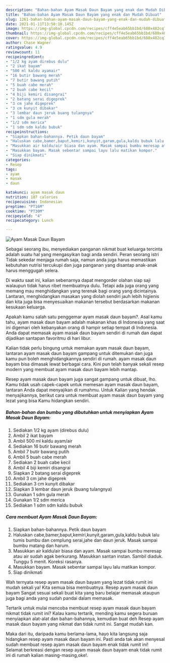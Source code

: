```yaml
---
description: "Bahan-bahan Ayam Masak Daun Bayam yang enak dan Mudah Dibuat"
title: "Bahan-bahan Ayam Masak Daun Bayam yang enak dan Mudah Dibuat"
slug: 1261-bahan-bahan-ayam-masak-daun-bayam-yang-enak-dan-mudah-dibuat
date: 2021-01-11T13:50:10.145Z
image: https://img-global.cpcdn.com/recipes/cff4e5eab65bb1bd/680x482cq70/ayam-masak-daun-bayam-foto-resep-utama.jpg
thumbnail: https://img-global.cpcdn.com/recipes/cff4e5eab65bb1bd/680x482cq70/ayam-masak-daun-bayam-foto-resep-utama.jpg
cover: https://img-global.cpcdn.com/recipes/cff4e5eab65bb1bd/680x482cq70/ayam-masak-daun-bayam-foto-resep-utama.jpg
author: Chase Wagner
ratingvalue: 4.9
reviewcount: 11
recipeingredient:
- "1/2 kg ayam direbus dulu"
- "2 ikat bayam"
- "500 ml kaldu ayamair"
- "16 butir bawang merah"
- "7 butir bawang putih"
- "5 buah cabe merah"
- "2 buah cabe kecil"
- "4 biji kemiri disangrai"
- "2 batang serai digeprek"
- "3 cm jahe digeprek"
- "3 cm kunyit dibakar"
- "3 lembar daun jeruk buang tulangnya"
- "1 sdm gula merah"
- "1/2 sdm merica"
- "1 sdm sdm kaldu bubuk"
recipeinstructions:
- "Siapkan bahan-bahannya. Petik daun bayam"
- "Haluskan cabe,bamer,baput,kemiri,kunyit,garam,gula,kaldu bubuk lalu tumis bumbu dan cemplung serai,jahe dan daun jeruk. Masak sampai bumbu matang dan harum."
- "Masukkan air kaldu/air biasa dan ayam. Masak sampai bumbu meresap atau air sudah agak berkurang. Masukkan santan instan. Sambil diaduk. Tunggu 5 menit. Koreksi rasanya."
- "Masukkan bayam. Masak sebentar sampai layu lalu matikan kompor."
- "Siap dinikmati"
categories:
- Resep
tags:
- ayam
- masak
- daun

katakunci: ayam masak daun 
nutrition: 187 calories
recipecuisine: Indonesian
preptime: "PT16M"
cooktime: "PT30M"
recipeyield: "4"
recipecategory: Lunch

---
```



![Ayam Masak Daun Bayam](https://img-global.cpcdn.com/recipes/cff4e5eab65bb1bd/680x482cq70/ayam-masak-daun-bayam-foto-resep-utama.jpg)

Sebagai seorang ibu, menyediakan panganan nikmat buat keluarga tercinta adalah suatu hal yang mengasyikan bagi anda sendiri. Peran seorang istri Tidak sekedar menjaga rumah saja, namun anda juga harus memastikan kebutuhan nutrisi tercukupi dan juga panganan yang disantap anak-anak harus menggugah selera.

Di waktu  saat ini, kalian sebenarnya dapat mengorder olahan siap saji walaupun tidak harus ribet membuatnya dulu. Tetapi ada juga orang yang memang mau menghidangkan yang terenak bagi orang yang dicintainya. Lantaran, menghidangkan masakan yang diolah sendiri jauh lebih higienis dan kita juga bisa menyesuaikan makanan tersebut berdasarkan makanan kesukaan keluarga. 



Apakah kamu salah satu penggemar ayam masak daun bayam?. Asal kamu tahu, ayam masak daun bayam adalah makanan khas di Indonesia yang saat ini digemari oleh kebanyakan orang di hampir setiap tempat di Indonesia. Anda dapat memasak ayam masak daun bayam sendiri di rumah dan dapat dijadikan santapan favoritmu di hari libur.

Kalian tidak perlu bingung untuk memakan ayam masak daun bayam, lantaran ayam masak daun bayam gampang untuk ditemukan dan juga kamu pun boleh menghidangkannya sendiri di rumah. ayam masak daun bayam bisa dimasak lewat berbagai cara. Kini pun telah banyak sekali resep modern yang membuat ayam masak daun bayam lebih mantap.

Resep ayam masak daun bayam juga sangat gampang untuk dibuat, lho. Kamu tidak usah capek-capek untuk memesan ayam masak daun bayam, lantaran Anda dapat menyajikan di rumahmu. Untuk Kalian yang hendak menyajikannya, berikut cara untuk membuat ayam masak daun bayam yang lezat yang bisa Kamu hidangkan sendiri.

<!--inarticleads1-->

##### Bahan-bahan dan bumbu yang dibutuhkan untuk menyiapkan Ayam Masak Daun Bayam:

1. Sediakan 1/2 kg ayam (direbus dulu)
1. Ambil 2 ikat bayam
1. Ambil 500 ml kaldu ayam/air
1. Sediakan 16 butir bawang merah
1. Ambil 7 butir bawang putih
1. Ambil 5 buah cabe merah
1. Sediakan 2 buah cabe kecil
1. Ambil 4 biji kemiri disangrai
1. Siapkan 2 batang serai digeprek
1. Ambil 3 cm jahe digeprek
1. Sediakan 3 cm kunyit dibakar
1. Siapkan 3 lembar daun jeruk (buang tulangnya)
1. Gunakan 1 sdm gula merah
1. Gunakan 1/2 sdm merica
1. Sediakan 1 sdm sdm kaldu bubuk




<!--inarticleads2-->

##### Cara membuat Ayam Masak Daun Bayam:

1. Siapkan bahan-bahannya. Petik daun bayam
1. Haluskan cabe,bamer,baput,kemiri,kunyit,garam,gula,kaldu bubuk lalu tumis bumbu dan cemplung serai,jahe dan daun jeruk. Masak sampai bumbu matang dan harum.
1. Masukkan air kaldu/air biasa dan ayam. Masak sampai bumbu meresap atau air sudah agak berkurang. Masukkan santan instan. Sambil diaduk. Tunggu 5 menit. Koreksi rasanya.
1. Masukkan bayam. Masak sebentar sampai layu lalu matikan kompor.
1. Siap dinikmati




Wah ternyata resep ayam masak daun bayam yang lezat tidak rumit ini mudah sekali ya! Kita semua bisa membuatnya. Resep ayam masak daun bayam Sangat sesuai sekali buat kita yang baru belajar memasak ataupun juga bagi anda yang sudah pandai dalam memasak.

Tertarik untuk mulai mencoba membuat resep ayam masak daun bayam nikmat tidak rumit ini? Kalau kamu tertarik, mending kamu segera buruan menyiapkan alat-alat dan bahan-bahannya, kemudian buat deh Resep ayam masak daun bayam yang nikmat dan tidak rumit ini. Sangat mudah kan. 

Maka dari itu, daripada kamu berlama-lama, hayo kita langsung saja hidangkan resep ayam masak daun bayam ini. Pasti anda tak akan menyesal sudah membuat resep ayam masak daun bayam enak tidak rumit ini! Selamat berkreasi dengan resep ayam masak daun bayam enak tidak rumit ini di rumah kalian masing-masing,oke!.

